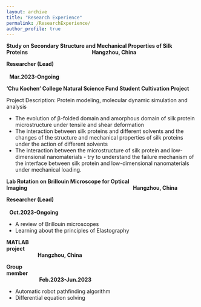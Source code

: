 ```yaml
---
layout: archive
title: "Research Experience"
permalink: /ResearchExperience/
author_profile: true
---
```



**Study on Secondary Structure and Mechanical Properties of Silk Proteins**$~~~~~~~~~~~~~~~~~~~~~~~~~~~~~~~~~~~~~~~~~~~$**Hangzhou, China**

**Researcher (Lead)** $~~~~~~~~~~~~~~~~~~~~~~~~~~~~~~~~~~~~~~~~~~~~~~~~~~~~~~~~~~~~~~~~~~~~~~~~~~~~~~~~~~~~~~~~~~~~~~~~~~~~~~~~~~~~~~~~~~~~~~~~~~~~~~~~~~$**Mar.2023-Ongoing**

**‘Chu Kochen’ College Natural Science Fund Student Cultivation Project**

Project Description: Protein modeling, molecular dynamic simulation and analysis

- The evolution of β-folded domain and amorphous domain of silk protein microstructure under tensile and shear deformation
- The interaction between silk proteins and different solvents and the changes of the structure and mechanical properties of silk proteins under the action of different solvents
- The interaction between the microstructure of silk protein and low-dimensional nanomaterials - try to understand the failure mechanism of the interface between silk protein and low-dimensional nanomaterials under mechanical loading.

**Lab Rotation on Brillouin Microscope for Optical Imaging**$~~~~~~~~~~~~~~~~~~~~~~~~~~~~~~~~~~~~~~~~~~~~~~~~~~~~~~~~~~~~~~~~~~~~~~~$**Hangzhou, China**

**Researcher (Lead)** $~~~~~~~~~~~~~~~~~~~~~~~~~~~~~~~~~~~~~~~~~~~~~~~~~~~~~~~~~~~~~~~~~~~~~~~~~~~~~~~~~~~~~~~~~~~~~~~~~~~~~~~~~~~~~~~~~~~~~~~~~~~~~~~~~~$**Oct.2023-Ongoing**         

- A review of Brillouin microscopes
- Learning about the principles of Elastography

**MATLAB project**$~~~~~~~~~~~~~~~~~~~~~~~~~~~~~~~~~~~~~~~~~~~~~~~~~~~~~~~~~~~~~~~~~~~~~~~~~~~~~~~~~~~~~~~~~~~~~~~~~~~~~~~~~~~~~~~~~~~~~~~~~~~~~~~~~~~~~~~~$**Hangzhou, China**

**Group member**$~~~~~~~~~~~~~~~~~~~~~~~~~~~~~~~~~~~~~~~~~~~~~~~~~~~~~~~~~~~~~~~~~~~~~~~~~~~~~~~~~~~~~~~~~~~~~~~~~~~~~~~~~~~~~~~~~~~~~~~~~~~~~~~~~~~~~~~$**Feb.2023-Jun.2023**

- Automatic robot pathfinding algorithm
- Differential equation solving
